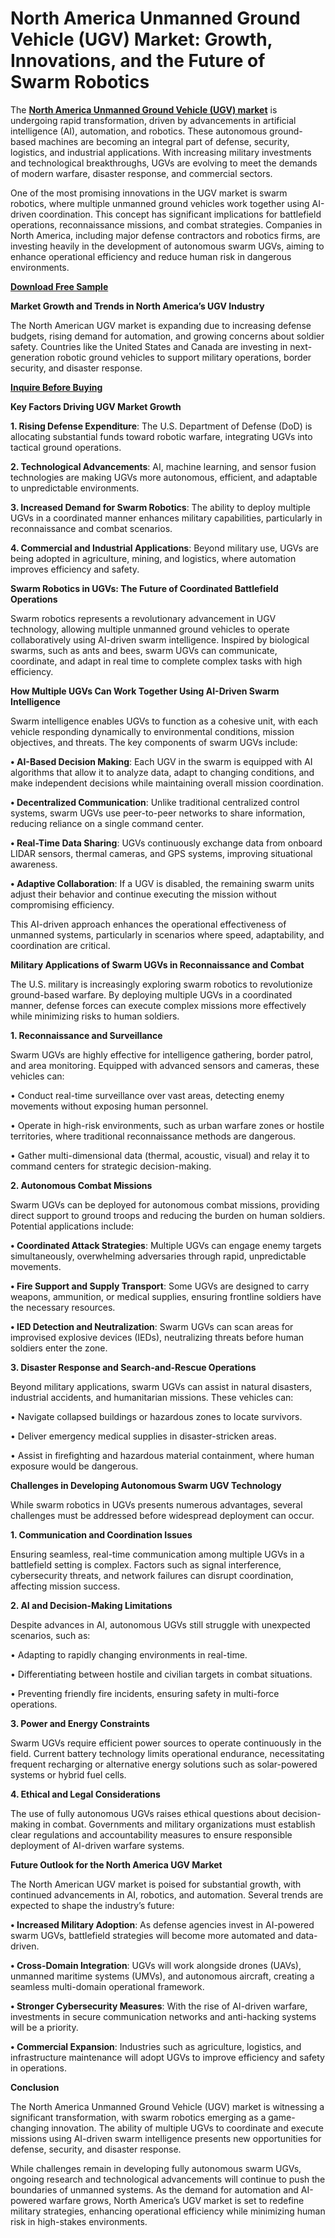 # North America Unmanned Ground Vehicle (UGV) Market: Growth, Innovations, and the Future of Swarm Robotics

The **[North America Unmanned Ground Vehicle (UGV) market](https://www.nextmsc.com/report/north-america-unmanned-ground-vehicle-market)** is undergoing rapid transformation, driven by advancements in artificial intelligence (AI), automation, and robotics. These autonomous ground-based machines are becoming an integral part of defense, security, logistics, and industrial applications. With increasing military investments and technological breakthroughs, UGVs are evolving to meet the demands of modern warfare, disaster response, and commercial sectors.

One of the most promising innovations in the UGV market is swarm robotics, where multiple unmanned ground vehicles work together using AI-driven coordination. This concept has significant implications for battlefield operations, reconnaissance missions, and combat strategies. Companies in North America, including major defense contractors and robotics firms, are investing heavily in the development of autonomous swarm UGVs, aiming to enhance operational efficiency and reduce human risk in dangerous environments.

**[Download Free Sample](https://www.nextmsc.com/north-america-unmanned-ground-vehicle-market/request-sample)** 

**Market Growth and Trends in North America’s UGV Industry**

The North American UGV market is expanding due to increasing defense budgets, rising demand for automation, and growing concerns about soldier safety. Countries like the United States and Canada are investing in next-generation robotic ground vehicles to support military operations, border security, and disaster response.

**[Inquire Before Buying](https://www.nextmsc.com/north-america-unmanned-ground-vehicle-market/inquire-before-buying)** 

**Key Factors Driving UGV Market Growth**

**1.	Rising Defense Expenditure**: The U.S. Department of Defense (DoD) is allocating substantial funds toward robotic warfare, integrating UGVs into tactical ground operations.

**2.	Technological Advancements**: AI, machine learning, and sensor fusion technologies are making UGVs more autonomous, efficient, and adaptable to unpredictable environments.

**3.	Increased Demand for Swarm Robotics**: The ability to deploy multiple UGVs in a coordinated manner enhances military capabilities, particularly in reconnaissance and combat scenarios.

**4.	Commercial and Industrial Applications**: Beyond military use, UGVs are being adopted in agriculture, mining, and logistics, where automation improves efficiency and safety.

**Swarm Robotics in UGVs: The Future of Coordinated Battlefield Operations**

Swarm robotics represents a revolutionary advancement in UGV technology, allowing multiple unmanned ground vehicles to operate collaboratively using AI-driven swarm intelligence. Inspired by biological swarms, such as ants and bees, swarm UGVs can communicate, coordinate, and adapt in real time to complete complex tasks with high efficiency.

**How Multiple UGVs Can Work Together Using AI-Driven Swarm Intelligence**

Swarm intelligence enables UGVs to function as a cohesive unit, with each vehicle responding dynamically to environmental conditions, mission objectives, and threats. The key components of swarm UGVs include:

**•	AI-Based Decision Making**: Each UGV in the swarm is equipped with AI algorithms that allow it to analyze data, adapt to changing conditions, and make independent decisions while maintaining overall mission coordination.

**•	Decentralized Communication**: Unlike traditional centralized control systems, swarm UGVs use peer-to-peer networks to share information, reducing reliance on a single command center.

**•	Real-Time Data Sharing**: UGVs continuously exchange data from onboard LIDAR sensors, thermal cameras, and GPS systems, improving situational awareness.

**•	Adaptive Collaboration**: If a UGV is disabled, the remaining swarm units adjust their behavior and continue executing the mission without compromising efficiency.

This AI-driven approach enhances the operational effectiveness of unmanned systems, particularly in scenarios where speed, adaptability, and coordination are critical.

**Military Applications of Swarm UGVs in Reconnaissance and Combat**

The U.S. military is increasingly exploring swarm robotics to revolutionize ground-based warfare. By deploying multiple UGVs in a coordinated manner, defense forces can execute complex missions more effectively while minimizing risks to human soldiers.

**1. Reconnaissance and Surveillance**

Swarm UGVs are highly effective for intelligence gathering, border patrol, and area monitoring. Equipped with advanced sensors and cameras, these vehicles can:

•	Conduct real-time surveillance over vast areas, detecting enemy movements without exposing human personnel.

•	Operate in high-risk environments, such as urban warfare zones or hostile territories, where traditional reconnaissance methods are dangerous.

•	Gather multi-dimensional data (thermal, acoustic, visual) and relay it to command centers for strategic decision-making.

**2. Autonomous Combat Missions**

Swarm UGVs can be deployed for autonomous combat missions, providing direct support to ground troops and reducing the burden on human soldiers. Potential applications include:

**•	Coordinated Attack Strategies**: Multiple UGVs can engage enemy targets simultaneously, overwhelming adversaries through rapid, unpredictable movements.

**•	Fire Support and Supply Transport**: Some UGVs are designed to carry weapons, ammunition, or medical supplies, ensuring frontline soldiers have the necessary resources.

**•	IED Detection and Neutralization**: Swarm UGVs can scan areas for improvised explosive devices (IEDs), neutralizing threats before human soldiers enter the zone.

**3. Disaster Response and Search-and-Rescue Operations**

Beyond military applications, swarm UGVs can assist in natural disasters, industrial accidents, and humanitarian missions. These vehicles can:

•	Navigate collapsed buildings or hazardous zones to locate survivors.

•	Deliver emergency medical supplies in disaster-stricken areas.

•	Assist in firefighting and hazardous material containment, where human exposure would be dangerous.

**Challenges in Developing Autonomous Swarm UGV Technology**

While swarm robotics in UGVs presents numerous advantages, several challenges must be addressed before widespread deployment can occur.

**1. Communication and Coordination Issues**

Ensuring seamless, real-time communication among multiple UGVs in a battlefield setting is complex. Factors such as signal interference, cybersecurity threats, and network failures can disrupt coordination, affecting mission success.

**2. AI and Decision-Making Limitations**

Despite advances in AI, autonomous UGVs still struggle with unexpected scenarios, such as:

•	Adapting to rapidly changing environments in real-time.

•	Differentiating between hostile and civilian targets in combat situations.

•	Preventing friendly fire incidents, ensuring safety in multi-force operations.

**3. Power and Energy Constraints**

Swarm UGVs require efficient power sources to operate continuously in the field. Current battery technology limits operational endurance, necessitating frequent recharging or alternative energy solutions such as solar-powered systems or hybrid fuel cells.

**4. Ethical and Legal Considerations**

The use of fully autonomous UGVs raises ethical questions about decision-making in combat. Governments and military organizations must establish clear regulations and accountability measures to ensure responsible deployment of AI-driven warfare systems.

**Future Outlook for the North America UGV Market**

The North American UGV market is poised for substantial growth, with continued advancements in AI, robotics, and automation. Several trends are expected to shape the industry’s future:

**•	Increased Military Adoption**: As defense agencies invest in AI-powered swarm UGVs, battlefield strategies will become more automated and data-driven.

**•	Cross-Domain Integration**: UGVs will work alongside drones (UAVs), unmanned maritime systems (UMVs), and autonomous aircraft, creating a seamless multi-domain operational framework.

**•	Stronger Cybersecurity Measures**: With the rise of AI-driven warfare, investments in secure communication networks and anti-hacking systems will be a priority.

**•	Commercial Expansion**: Industries such as agriculture, logistics, and infrastructure maintenance will adopt UGVs to improve efficiency and safety in operations.

**Conclusion**

The North America Unmanned Ground Vehicle (UGV) market is witnessing a significant transformation, with swarm robotics emerging as a game-changing innovation. The ability of multiple UGVs to coordinate and execute missions using AI-driven swarm intelligence presents new opportunities for defense, security, and disaster response.

While challenges remain in developing fully autonomous swarm UGVs, ongoing research and technological advancements will continue to push the boundaries of unmanned systems. As the demand for automation and AI-powered warfare grows, North America’s UGV market is set to redefine military strategies, enhancing operational efficiency while minimizing human risk in high-stakes environments.
